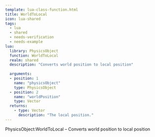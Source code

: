 ```yaml
---
template: lua-class-function.html
title: WorldToLocal
icon: lua-shared
tags:
  - lua
  - shared
  - needs-verification
  - needs-example
lua:
  library: PhysicsObject
  function: WorldToLocal
  realm: shared
  description: "Converts world position to local position"
  
  arguments:
  - position: 1
    name: "physicsObject"
    type: PhysicsObject
  - position: 2
    name: "worldPosition"
    type: Vector
  returns:
    - type: Vector
      description: "The local position."
---
```


<div class="lua__search__keywords">
PhysicsObject:WorldToLocal &#x2013; Converts world position to local position
</div>
